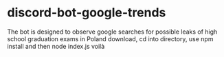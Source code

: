 # discord-bot-google-trends
The bot is designed to observe google searches for possible leaks of high school graduation exams in Poland 
download, cd into directory, use npm install and then node index.js voilà
